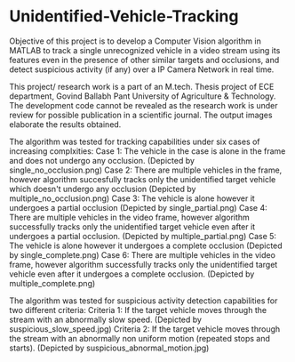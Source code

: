 # Unidentified-Vehicle-Tracking
Objective of this project is to develop a Computer Vision algorithm in MATLAB to track a single
unrecognized vehicle in a video stream using its features even in the presence of other similar
targets and occlusions, and detect suspicious activity (if any) over a IP Camera Network in real
time. 

This project/ research work is a part of an M.tech. Thesis project of ECE department, Govind Ballabh Pant University of Agriculture & Technology. The development code cannot be revealed as the research work is under review for possible publication in a scientific journal. The output images elaborate the results obtained.

The algorithm was tested for tracking capabilities under six cases of increasing complxities:
    Case 1: The vehicle in the case is alone in the frame and does not undergo any occlusion. (Depicted by single_no_occlusion.png)
    Case 2: There are multiple vehicles in the frame, however algorithm succesfully tracks only the unidentified target vehicle which                 doesn't undergo any occlusion (Depicted by multiple_no_occlusion.png)
    Case 3: The vehicle is alone however it undergoes a partial occlusion (Depicted by single_partial.png)
    Case 4: There are multiple vehicles in the video frame, however algorithm successfully tracks only the unidentified target vehicle                 even after it undergoes a partial occlusion. (Depicted by multiple_partial.png)
    Case 5: The vehicle is alone however it undergoes a complete occlusion (Depicted by single_complete.png)
    Case 6: There are multiple vehicles in the video frame, however algorithm successfully tracks only the unidentified target vehicle                 even after it undergoes a complete occlusion. (Depicted by multiple_complete.png)


The algorithm was tested for suspicious activity detection capabilities for two different criteria:
    Criteria 1: If the target vehicle moves through the stream with an abnormally slow speed. (Depicted by suspicious_slow_speed.jpg)
    Criteria 2: If the target vehicle moves through the stream with an abnormally non uniform motion (repeated stops and starts).                         (Depicted by suspicious_abnormal_motion.jpg)
